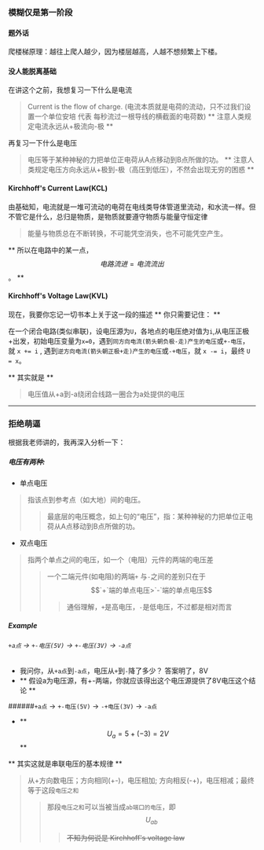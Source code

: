 ### 模糊仅是第一阶段

#### 题外话
爬楼梯原理：越往上爬人越少，因为楼层越高，人越不想频繁上下楼。

#### 没人能脱离基础
在讲这个之前，我想复习一下什么是电流
> Current is the flow of charge. (电流本质就是电荷的流动，只不过我们设置一个单位安培 代表 每秒流过一根导线的横截面的电荷数)
** 注意人类规定电流永远从+极流向-极 **

再复习一下什么是电压
> 电压等于某种神秘的力把单位正电荷从A点移动到B点所做的功。
** 注意人类规定电压方向永远从+极到-极（高压到低压），不然会出现无穷的困惑 **

#### Kirchhoff's Current Law(KCL)
由基础知，电流就是一堆可流动的电荷在电线类导体管道里流动，和水流一样。但不管它是什么，总归是物质，是物质就要遵守物质与能量守恒定律
> 能量与物质总在不断转换，不可能凭空消失，也不可能凭空产生。

** 所以在电路中的某一点，$$电路流进=电流流出$$。 **

#### Kirchhoff's Voltage Law(KVL)
现在，我要你忘记一切书本上关于这一段的描述
** 你只需要记住： **

在一个闭合电路(类似串联)，设电压源为`U`，各地点的电压绝对值为`i`,从电压正极+出发，初始电压变量为`x=0`，遇到`同方向电流(箭头朝负极-走)产生的电压`或`+-电压`，就 `x += i` , 遇到`逆方向电流(箭头朝正极+走)产生的电压`或`-+电压`，就 `x -= i`，最终 `U = x`。

** 其实就是 **
> 电压值从+a到-a绕闭合线路一圈合为a处提供的电压

___

### 拒绝萌逼
根据我老师讲的，我再深入分析一下：

##### 电压有两种: 
+ 单点电压
> 指该点到参考点（如大地）间的电压。
>> 最底层的电压概念，如上句的“电压”，指：某种神秘的力把单位正电荷从A点移动到B点所做的功。

+ 双点电压
> 指两个单点之间的电压，如一个（电阻）元件的两端的电压差
>> 一个二端元件(如电阻)的两端`+` 与`-`之间的差别只在于$$`+`端的单点电压>`-`端的单点电压$$
>>> 通俗理解，`+`是高电压，`-`是低电压，不过都是相对而言

##### Example
###### `+a点` -> `+-电压(5V)` -> `+-电压(3V)` -> `-a点`
  - 我问你，从`+a点`到`-a点`，电压从`+`到`-`降了多少？ 答案明了，8V
  - ** 假设a为电压源，有+-两端，你就应该得出这个电压源提供了8V电压这个结论 **

######`+a点` -> `+-电压(5V)` -> `-+电压(3V)` -> `-a点`
  - ** $$U_a = 5 + (-3) = 2V$$ **

** 其实这就是串联电压的基本规律 **
>从+方向数电压；方向相同(+-)，电压相加; 方向相反(-+)，电压相减；最终等于这段`电压之和`
>> 那段`电压之和`可以当被当成`ab端口的电压`，即 $$U_{ab}$$
>>> ~~不知为何说是 Kirchhoff's voltage law~~